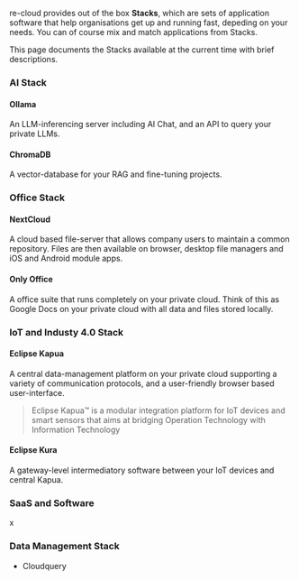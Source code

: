 re-cloud provides out of the box **Stacks**, which are sets of application software that help organisations get up and running fast, depeding on your needs. 
You can of course mix and match applications from Stacks.

This page documents the Stacks available at the current time with brief descriptions.

### AI Stack

#### Ollama

An LLM-inferencing server including AI Chat, and an API to query your private LLMs.

#### ChromaDB

A vector-database for your RAG and fine-tuning projects.

### Office Stack

#### NextCloud

A cloud based file-server that allows company users to maintain a common repository. 
Files are then available on browser, desktop file managers and iOS and Android module apps.

#### Only Office

A office suite that runs completely on your private cloud. 
Think of this as Google Docs on your private cloud with all data and files stored locally.

### IoT and Industy 4.0 Stack

#### Eclipse Kapua

A central data-management platform on your private cloud supporting a variety of communication protocols, and a user-friendly browser based user-interface.

> Eclipse Kapua™ is a modular integration platform for IoT devices and smart sensors that aims at bridging Operation Technology with Information Technology

#### Eclipse Kura

A gateway-level intermediatory software between your IoT devices and central Kapua.

### SaaS and Software 

x

### Data Management Stack

- Cloudquery
